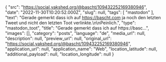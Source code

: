 {
  "src": "https://social.yakshed.org/@bascht/109432252169380946",
  "date": "2022-11-30T10:20:52.000Z",
  "slug": null,
  "tags": [
    "mastodon"
  ],
  "text": "Gerade gemerkt dass ich auf https://bascht.com ja noch den letzten Tweet und nicht den letzten Toot verlinkte.\n\nPeinlich.",
  "type": "mastodon_toot",
  "title": "Gerade gemerkt dass ich auf https://basc…",
  "images": [],
  "category": "posts",
  "language": "de",
  "media_url": null,
  "description": null,
  "preview_url": null,
  "original_url": "https://social.yakshed.org/@bascht/109432252169380946",
  "application_url": null,
  "application_name": "Web",
  "location_latitude": null,
  "additional_payload": null,
  "location_longitude": null
}
